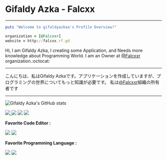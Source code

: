 # Gifaldy Azka - Falcxx
----------
``` ruby
puts "Welcome to gifaldyazkaa's Profile Overview!"

organization = [@Falcxxr]
website = http://falcxx.rf.gd
```
Hi, I am Gifaldy Azka, I creating some Application, and Needs more knowledge about Programming World.
I am an Owner at <a href="https://github.com/Falcxxr">@Falcxxr</a> organization.:octocat:
<hr>
こんにちは、私はGifaldy Azkaです。アプリケーションを作成していますが、プログラミングの世界についてもっと知識が必要です。
私は<a href="https://github.com/Falcxxr">@Falcxxr</a>組織の所有者です
<hr>

![Gifaldy Azka's GitHub stats](https://github-readme-stats.vercel.app/api?username=gifaldyazkaa&show_icons=true&theme=radical)

<p>
<a href="https://github.com/gifaldyazkaa?tab=followers"><img src="https://img.shields.io/badge/Followers-4-blue?style=for-the-badge&logo=GitHub" />
<a href="https://twitter.com/Falcxxr"><img src="https://img.shields.io/badge/Twitter-11-lightgrey?style=for-the-badge&logo=twitter" /></a>
<a href="https://instagram.com/falcxxr"><img src="https://img.shields.io/badge/Instagram-16-orange?style=for-the-badge&logo=instagram" /></a>
<a href="http://falcxx.rf.gd"><img src="https://img.shields.io/badge/Website-falcxx.rf.gd-yellow?style=for-the-badge&logo=website" /></a>
</p>

**Favorite Code Editor :**
<p>
<a href="https://code.visualstudio.com"><img src="https://img.shields.io/badge/Code%20Editor-Visual%20Studio%20Code-blue?style=for-the-badge&logo=visual-studio-code" /></a>
<a href="https://www.sublimetext.com"><img src="https://img.shields.io/badge/Code%20Editor-Sublime%20Text%203-orange?style=for-the-badge&logo=sublime-text" /></a>
</p>

**Favorite Programming Language :**
<p>
<img src="https://img.shields.io/badge/Favorite-JavaScript-yellow?style=for-the-badge&logo=Javascript" />
<a href="https://www.ruby-lang.org/en/"><img src="https://img.shields.io/badge/Favorite-Ruby-red?style=for-the-badge&logo=Ruby" /></a>
</p>


